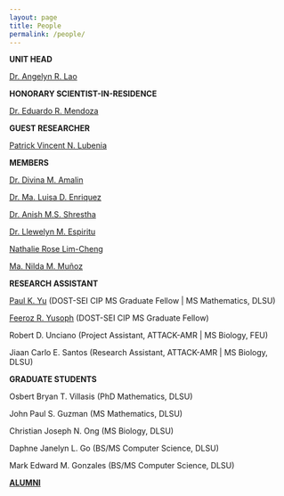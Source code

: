 ```yaml
---
layout: page
title: People
permalink: /people/
---
```


**UNIT HEAD**

[Dr. Angelyn R. Lao](https://angelynlao.github.io/)

**HONORARY SCIENTIST-IN-RESIDENCE**

[Dr. Eduardo R. Mendoza](https://ed-r-mendoza.github.io/)

**GUEST RESEARCHER**

[Patrick Vincent N. Lubenia](https://www.linkedin.com/in/patrick-vincent-lubenia-frm-741812102/?originalSubdomain=ph)

**MEMBERS**

[Dr. Divina M. Amalin](https://www.dlsu.edu.ph/colleges/cos/faculty-profile/?personnel=32742711629)

[Dr. Ma. Luisa D. Enriquez](https://www.dlsu.edu.ph/colleges/cos/faculty-profile/?personnel=32742676594)

[Dr. Anish M.S. Shrestha](https://www.a-transposable-element.com/)

[Dr. Llewelyn M. Espiritu](https://www.dlsu.edu.ph/colleges/cos/faculty-profile/?personnel=32742711505)

[Nathalie Rose Lim-Cheng](https://scholar.google.com.ph/citations?user=Y--J7f8AAAAJ&hl=en)

[Ma. Nilda M. Muñoz](https://scholar.google.com.ph/citations?hl=en&user=5lNV_VEAAAAJ&view_op=list_works&sortby=pubdate)

**RESEARCH ASSISTANT**

[Paul K. Yu](https://yupaulk.github.io/) (DOST-SEI CIP MS Graduate Fellow \| MS Mathematics, DLSU)

[Feeroz R. Yusoph](https://www.linkedin.com/in/feeroz-yusoph/?originalSubdomain=sa) (DOST-SEI CIP MS Graduate Fellow)

Robert D. Unciano (Project Assistant, ATTACK-AMR \| MS Biology, FEU)

Jiaan Carlo E. Santos (Research Assistant, ATTACK-AMR \| MS Biology, DLSU)

**GRADUATE STUDENTS**

Osbert Bryan T. Villasis (PhD Mathematics, DLSU)

John Paul S. Guzman (MS Mathematics, DLSU)

Christian Joseph N. Ong (MS Biology, DLSU)

Daphne Janelyn L. Go (BS/MS Computer Science, DLSU)

Mark Edward M. Gonzales (BS/MS Computer Science, DLSU)

[**ALUMNI**](/alumni)
